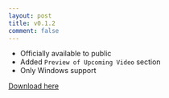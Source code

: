 ```yaml
---
layout: post
title: v0.1.2
comment: false
---
```


- Officially available to public
- Added `Preview of Upcoming Video` section
- Only Windows support

[Download here](https://github.com/liamyang/liamyang.github.io/releases/download/v0.1.2-alpha/0.1.2.zip)

